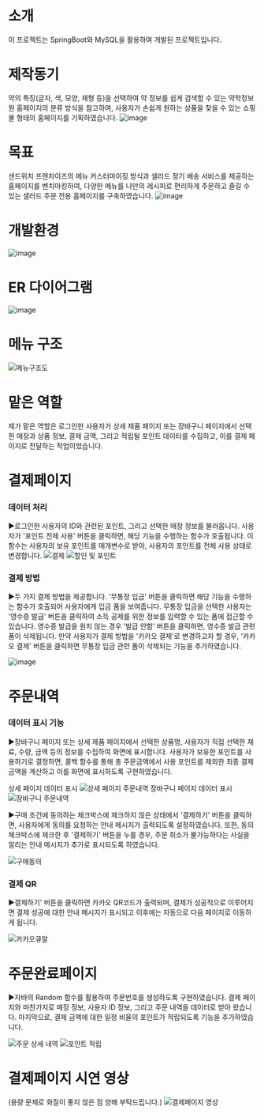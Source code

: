# 소개
이 프로젝트는 SpringBoot와 MySQL을 활용하여 개발된 프로젝트입니다.

# 제작동기
약의 특징(글자, 색, 모양, 재형 등)을 선택하여 약 정보를 쉽게 검색할 수 있는 약학정보원 홈페이지의 분류 방식을 참고하여, 사용자가 손쉽게 원하는 상품을 찾을 수 있는 쇼핑몰 형태의 홈페이지를 기획하였습니다.
![image](https://github.com/jiyooya/TIM/assets/127083635/a4c6707b-e926-4f9a-917d-8941ad519353)

# 목표
샌드위치 프렌차이즈의 메뉴 커스터마이징 방식과 샐러드 정기 배송 서비스를 제공하는 홈페이지를 벤치마킹하여, 다양한 메뉴를 나만의 레시피로 편리하게 주문하고 즐길 수 있는 샐러드 주문 전용 홈페이지를 구축하였습니다.
![image](https://github.com/jiyooya/TIM/assets/127083635/bd6a8bd2-c3f0-4e77-9a46-da84b0a16950)

# 개발환경
![image](https://github.com/jiyooya/TIM/assets/127083635/b5b98047-d3ce-41d6-885e-e8d97553dee1)

# ER 다이어그램
![image](https://github.com/jiyooya/TIM/assets/127083635/a7926940-a2c0-440e-b096-d9f452f72f5a)

# 메뉴 구조
![메뉴구조도](https://github.com/jiyooya/TIM/assets/127083635/a55e6c78-d3dd-4d31-93f1-3d4951fd206f)

# 맡은 역할
제가 맡은 역할은 로그인한 사용자가 상세 제품 페이지 또는 장바구니 페이지에서 선택한 매장과 상품 정보, 결제 금액, 그리고 적립될 포인트 데이터를 수집하고, 이를 결제 페이지로 전달하는 작업이었습니다.

# 결제페이지
### 데이터 처리
▶로그인한 사용자의 ID와 관련된 포인트, 그리고 선택한 매장 정보를 불러옵니다. 사용자가 '포인트 전체 사용' 버튼을 클릭하면, 해당 기능을 수행하는 함수가 호출됩니다. 이 함수는 사용자의 보유 포인트를 매개변수로 받아, 사용자의 포인트를 전체 사용 상태로 변경합니다.
![결제](https://github.com/jiyooya/TIM/assets/127083635/37a318d2-c855-4508-bd64-e84e4788b6d4)
![할인 및 포인트](https://github.com/jiyooya/TIM/assets/127083635/1f150935-dbc7-4f2f-8539-f108180db195)


### 결제 방법
▶두 가지 결제 방법을 제공합니다. '무통장 입금' 버튼을 클릭하면 해당 기능을 수행하는 함수가 호출되어 사용자에게 입금 폼을 보여줍니다. 무통장 입금을 선택한 사용자는 '영수증 발급' 버튼을 클릭하여 소득 공제를 위한 정보를 입력할 수 있는 폼에 접근할 수 있습니다. 영수증 발급을 원치 않는 경우 '발급 안함' 버튼을 클릭하면, 영수증 발급 관련 폼이 삭제됩니다. 만약 사용자가 결제 방법을 '카카오 결제'로 변경하고자 할 경우, '카카오 결제' 버튼을 클릭하면 무통장 입금 관련 폼이 삭제되는 기능을 추가하였습니다.


![image](https://github.com/jiyooya/TIM/assets/127083635/63fecc1f-72cb-41e6-a580-78464292fa4e)

# 주문내역
### 데이터 표시 기능
▶장바구니 페이지 또는 상세 제품 페이지에서 선택한 상품명, 사용자가 직접 선택한 재료, 수량, 금액 등의 정보를 수집하여 화면에 표시합니다. 사용자가 보유한 포인트를 사용하기로 결정하면, 콜백 함수를 통해 총 주문금액에서 사용 포인트를 제외한 최종 결제금액을 계산하고 이를 화면에 표시하도록 구현하였습니다.

상세 페이지 데이터 표시
![상세 페이지 주문내역](https://github.com/jiyooya/project/assets/127083635/624f3ac9-43ba-4ce1-b9c3-125fdcd77754)
장바구니 페이지 데이터 표시
![장바구니 주문내역](https://github.com/jiyooya/project/assets/127083635/ce4cc2d3-ce9d-439e-9073-1404e29e199b)

▶구매 조건에 동의하는 체크박스에 체크하지 않은 상태에서 '결제하기' 버튼을 클릭하면, 사용자에게 동의를 요청하는 안내 메시지가 출력되도록 설정하였습니다. 또한, 동의 체크박스에 체크한 후 '결제하기' 버튼을 누를 경우, 주문 취소가 불가능하다는 사실을 알리는 안내 메시지가 추가로 표시되도록 하였습니다.

![구매동의](https://github.com/jiyooya/TIM/assets/127083635/b447afa0-9c42-43fb-99ea-6a041a82c3be)

### 결제 QR
▶결제하기' 버튼을 클릭하면 카카오 QR코드가 출력되며, 결제가 성공적으로 이루어지면 결제 성공에 대한 안내 메시지가 표시되고 이후에는 자동으로 다음 페이지로 이동하게 됩니다.

![카카오큐알](https://github.com/jiyooya/project/assets/127083635/dc3aaa31-89c2-4771-9cc7-87f530d23dc2)

# 주문완료페이지
▶자바의 Random 함수를 활용하여 주문번호를 생성하도록 구현하였습니다. 결제 페이지와 마찬가지로 매장 정보, 사용자 ID 정보, 그리고 주문 내역을 데이터로 받아 왔습니다. 마지막으로, 결제 금액에 대한 일정 비율의 포인트가 적립되도록 기능을 추가하였습니다.

![주문 상세 내역](https://github.com/jiyooya/project/assets/127083635/93253aa7-fb48-44b6-9f68-2f6429fbef18)
![포인트 적립](https://github.com/jiyooya/project/assets/127083635/449602da-0639-40d1-8e42-e7911768093f)


# 결제페이지 시연 영상
(용량 문제로 화질이 좋지 않은 점 양해 부탁드립니다.)
![결제페이지 영상](https://github.com/jiyooya/TIM/assets/127083635/e51c6897-172c-43b1-92e4-954fab35d7fd)




